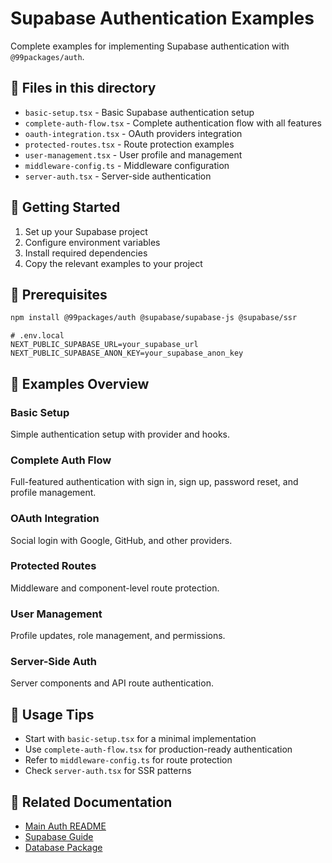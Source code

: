 # Supabase Authentication Examples

Complete examples for implementing Supabase authentication with `@99packages/auth`.

## 📁 Files in this directory

- `basic-setup.tsx` - Basic Supabase authentication setup
- `complete-auth-flow.tsx` - Complete authentication flow with all features
- `oauth-integration.tsx` - OAuth providers integration
- `protected-routes.tsx` - Route protection examples
- `user-management.tsx` - User profile and management
- `middleware-config.ts` - Middleware configuration
- `server-auth.tsx` - Server-side authentication

## 🚀 Getting Started

1. Set up your Supabase project
2. Configure environment variables
3. Install required dependencies
4. Copy the relevant examples to your project

## 🔧 Prerequisites

```bash
npm install @99packages/auth @supabase/supabase-js @supabase/ssr
```

```env
# .env.local
NEXT_PUBLIC_SUPABASE_URL=your_supabase_url
NEXT_PUBLIC_SUPABASE_ANON_KEY=your_supabase_anon_key
```

## 📖 Examples Overview

### Basic Setup
Simple authentication setup with provider and hooks.

### Complete Auth Flow  
Full-featured authentication with sign in, sign up, password reset, and profile management.

### OAuth Integration
Social login with Google, GitHub, and other providers.

### Protected Routes
Middleware and component-level route protection.

### User Management
Profile updates, role management, and permissions.

### Server-Side Auth
Server components and API route authentication.

## 🤝 Usage Tips

- Start with `basic-setup.tsx` for a minimal implementation
- Use `complete-auth-flow.tsx` for production-ready authentication
- Refer to `middleware-config.ts` for route protection
- Check `server-auth.tsx` for SSR patterns

## 🔗 Related Documentation

- [Main Auth README](../README.md)
- [Supabase Guide](../SUPABASE.md)
- [Database Package](../../database/SUPABASE.md)
